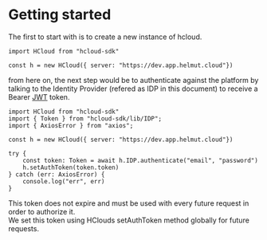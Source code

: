 # Getting started

The first to start with is to create a new instance of hcloud.
```
import HCloud from "hcloud-sdk"

const h = new HCloud({ server: "https://dev.app.helmut.cloud"})
```

from here on, the next step would be to authenticate against the platform by talking to the Identity Provider (refered as IDP in this document) to receive a Bearer [JWT](https://jwt.io/) token.
```
import HCloud from "hcloud-sdk"
import { Token } from "hcloud-sdk/lib/IDP";
import { AxiosError } from "axios";

const h = new HCloud({ server: "https://dev.app.helmut.cloud"})

try {
    const token: Token = await h.IDP.authenticate("email", "password")
    h.setAuthToken(token.token)
} catch (err: AxiosError) {
    console.log("err", err)
}
```

This token does not expire and must be used with every future request in order to authorize it. \
We set this token using HClouds setAuthToken method globally for future requests.
